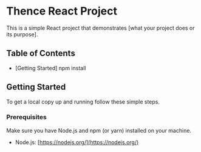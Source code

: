 # Thence React Project

This is a simple React project that demonstrates [what your project does or its purpose].

## Table of Contents

- [Getting Started] npm install


## Getting Started

To get a local copy up and running follow these simple steps.

### Prerequisites

Make sure you have Node.js and npm (or yarn) installed on your machine.

- Node.js: [https://nodejs.org/](https://nodejs.org/)

